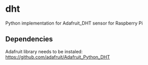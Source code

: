 # dht
Python implementation for Adafruit_DHT sensor for Raspberry Pi

## Dependencies

Adafruit library needs to be instaled: https://github.com/adafruit/Adafruit_Python_DHT
